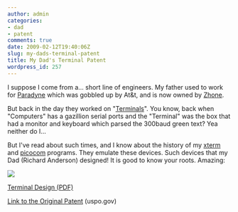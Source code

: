 ```yaml
---
author: admin
categories:
- dad
- patent
comments: true
date: 2009-02-12T19:40:06Z
slug: my-dads-terminal-patent
title: My Dad's Terminal Patent
wordpress_id: 257
---
```


I suppose I come from a... short line of engineers. My father used to work for [Paradyne](http://www.paradyne.com/) which was gobbled up by At&t, and is now owned by [Zhone](http://www.zhone.com/).

But back in the day they worked on "[Terminals](http://en.wikipedia.org/wiki/Computer_terminal)". You know, back when "Computers" has a gazillion serial ports and the "Terminal" was the box that had a monitor and keyboard which parsed the 300baud green text? Yea neither do I...

But I've read about such times, and I know about the history of my [xterm](http://en.wikipedia.org/wiki/Xterm) and [picocom](http://efault.net/npat/hacks/picocom/) programs. They emulate these devices. Such devices that my Dad (Richard Anderson) designed! It is good to know your roots. Amazing:

[![](/uploads/terminal-300x221.jpg)](/uploads/terminal.jpg)

[Terminal Design (PDF)](/other/patd273189.pdf)

[Link to the Original Patent](http://patft.uspto.gov/netacgi/nph-Parser?Sect1=PTO1&Sect2=HITOFF&d=PALL&p=1&u=%2Fnetahtml%2FPTO%2Fsrchnum.htm&r=1&f=G&l=50&s1=D273,189.PN.&OS=PN/D273,189&RS=PN/D273,189) (uspo.gov)
